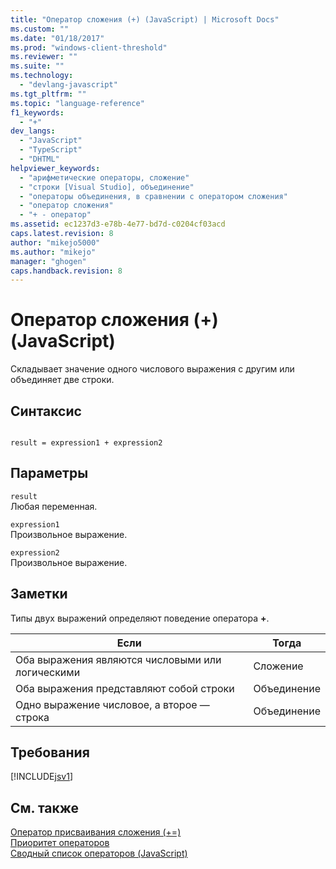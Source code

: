 ```yaml
---
title: "Оператор сложения (+) (JavaScript) | Microsoft Docs"
ms.custom: ""
ms.date: "01/18/2017"
ms.prod: "windows-client-threshold"
ms.reviewer: ""
ms.suite: ""
ms.technology: 
  - "devlang-javascript"
ms.tgt_pltfrm: ""
ms.topic: "language-reference"
f1_keywords: 
  - "+"
dev_langs: 
  - "JavaScript"
  - "TypeScript"
  - "DHTML"
helpviewer_keywords: 
  - "арифметические операторы, сложение"
  - "строки [Visual Studio], объединение"
  - "операторы объединения, в сравнении с оператором сложения"
  - "оператор сложения"
  - "+ - оператор"
ms.assetid: ec1237d3-e78b-4e77-bd7d-c0204cf03acd
caps.latest.revision: 8
author: "mikejo5000"
ms.author: "mikejo"
manager: "ghogen"
caps.handback.revision: 8
---
```

# Оператор сложения (+) (JavaScript)
Складывает значение одного числового выражения с другим или объединяет две строки.  
  
## Синтаксис  
  
```  
  
result = expression1 + expression2  
```  
  
## Параметры  
 `result`  
 Любая переменная.  
  
 `expression1`  
 Произвольное выражение.  
  
 `expression2`  
 Произвольное выражение.  
  
## Заметки  
 Типы двух выражений определяют поведение оператора **\+**.  
  
|Если|Тогда|  
|----------|-----------|  
|Оба выражения являются числовыми или логическими|Сложение|  
|Оба выражения представляют собой строки|Объединение|  
|Одно выражение числовое, а второе — строка|Объединение|  
  
## Требования  
 [!INCLUDE[jsv1](../../javascript/misc/includes/jsv1-md.md)]  
  
## См. также  
 [Оператор присваивания сложения \(\+\=\)](../../javascript/reference/addition-assignment-operator-decrement-equal-javascript.md)   
 [Приоритет операторов](../../javascript/operator-subtractprecedence-javascript.md)   
 [Сводный список операторов \(JavaScript\)](../../javascript/misc/operator-subtractsummary-javascript.md)
